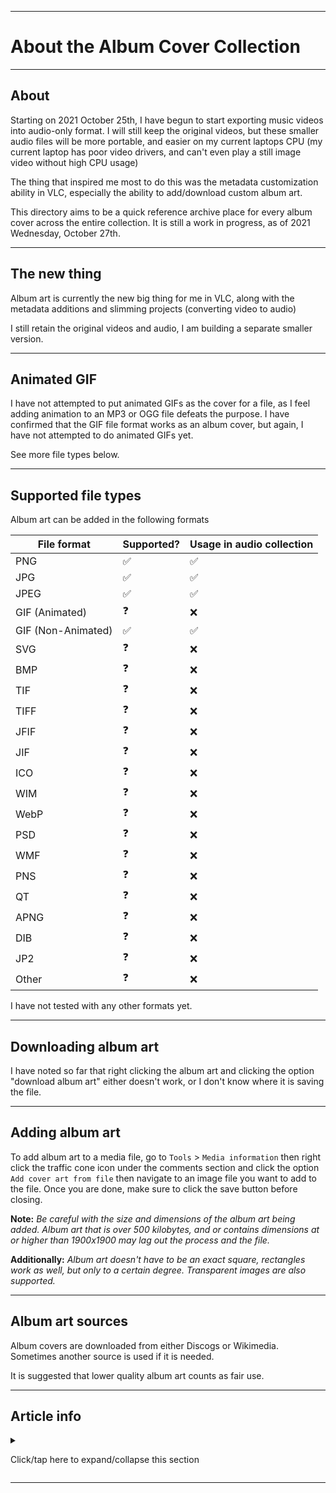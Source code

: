 
***

# About the Album Cover Collection

***

## About

Starting on 2021 October 25th, I have begun to start exporting music videos into audio-only format. I will still keep the original videos, but these smaller audio files will be more portable, and easier on my current laptops CPU (my current laptop has poor video drivers, and can't even play a still image video without high CPU usage)

The thing that inspired me most to do this was the metadata customization ability in VLC, especially the ability to add/download custom album art.

This directory aims to be a quick reference archive place for every album cover across the entire collection. It is still a work in progress, as of 2021 Wednesday, October 27th.

***

## The new thing

Album art is currently the new big thing for me in VLC, along with the metadata additions and slimming projects (converting video to audio)

I still retain the original videos and audio, I am building a separate smaller version.

***

## Animated GIF

I have not attempted to put animated GIFs as the cover for a file, as I feel adding animation to an MP3 or OGG file defeats the purpose. I have confirmed that the GIF file format works as an album cover, but again, I have not attempted to do animated GIFs yet.

See more file types below.

***

## Supported file types

Album art can be added in the following formats

| File format | Supported?         | Usage in audio collection |
| ------- | ------------------ |-----------------|
| PNG | :white_check_mark: | :white_check_mark: |
| JPG | :white_check_mark: | :white_check_mark: |
| JPEG | :white_check_mark: | :white_check_mark: |
| GIF (Animated) | :question: | :x: |
| GIF (Non-Animated) | :white_check_mark: | :white_check_mark: |
| SVG | :question: | :x: |
| BMP | :question: | :x: |
| TIF | :question: | :x: |
| TIFF | :question: | :x: |
| JFIF | :question: | :x: |
| JIF | :question: | :x: |
| ICO | :question: | :x: |
| WIM | :question: | :x: |
| WebP | :question: | :x: |
| PSD | :question: | :x: |
| WMF | :question: | :x: |
| PNS | :question: | :x: |
| QT | :question: | :x: |
| APNG | :question: | :x: |
| DIB | :question: | :x: |
| JP2 | :question: | :x: |
| Other | :question: | :x: |

I have not tested with any other formats yet.

***

## Downloading album art

I have noted so far that right clicking the album art and clicking the option "download album art" either doesn't work, or I don't know where it is saving the file.

***

## Adding album art

To add album art to a media file, go to `Tools` > `Media information` then right click the traffic cone icon under the comments section and click the option `Add cover art from file` then navigate to an image file you want to add to the file. Once you are done, make sure to click the save button before closing.

**Note:** _Be careful with the size and dimensions of the album art being added. Album art that is over 500 kilobytes, and or contains dimensions at or higher than 1900x1900 may lag out the process and the file._

**Additionally:** _Album art doesn't have to be an exact square, rectangles work as well, but only to a certain degree. Transparent images are also supported._

***

## Album art sources

Album covers are downloaded from either Discogs or Wikimedia. Sometimes another source is used if it is needed.

It is suggested that lower quality album art counts as fair use.

***

## Article info

<details><summary><p>Click/tap here to expand/collapse this section</p></summary>

**Article version:** `2 (2021, Saturday, November 6th at 7:19 pm)`

**Line count (including blank lines and compiler line):** `110`

**File type:** `Markdown document (*.md *.mkd *.mdown *.markdown)`

**Article language:** `English (US) / Markdown / HTML5`

**All times are UTC-7 (PDT/Pacific Time)**

**You may need special rendering support for the `<dropdown>` HTML tag being used in this document**

</details>

***

